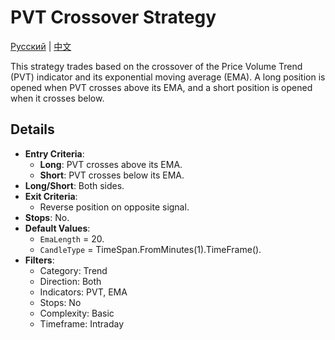 # PVT Crossover Strategy
[Русский](README_ru.md) | [中文](README_cn.md)

This strategy trades based on the crossover of the Price Volume Trend (PVT) indicator and its exponential moving average (EMA). A long position is opened when PVT crosses above its EMA, and a short position is opened when it crosses below.

## Details

- **Entry Criteria**:
  - **Long**: PVT crosses above its EMA.
  - **Short**: PVT crosses below its EMA.
- **Long/Short**: Both sides.
- **Exit Criteria**:
  - Reverse position on opposite signal.
- **Stops**: No.
- **Default Values**:
  - `EmaLength` = 20.
  - `CandleType` = TimeSpan.FromMinutes(1).TimeFrame().
- **Filters**:
  - Category: Trend
  - Direction: Both
  - Indicators: PVT, EMA
  - Stops: No
  - Complexity: Basic
  - Timeframe: Intraday
